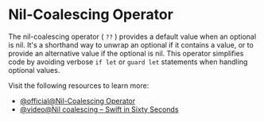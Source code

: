 # Nil-Coalescing Operator

The nil-coalescing operator ( `??` ) provides a default value when an optional is nil. It's a shorthand way to unwrap an optional if it contains a value, or to provide an alternative value if the optional is nil. This operator simplifies code by avoiding verbose `if let` or `guard let` statements when handling optional values.

Visit the following resources to learn more:

- [@official@Nil-Coalescing Operator](https://docs.swift.org/swift-book/documentation/the-swift-programming-language/basicoperators/#Nil-Coalescing-Operator)
- [@video@Nil coalescing – Swift in Sixty Seconds](https://www.youtube.com/watch?v=zXtCdd4JSlU)